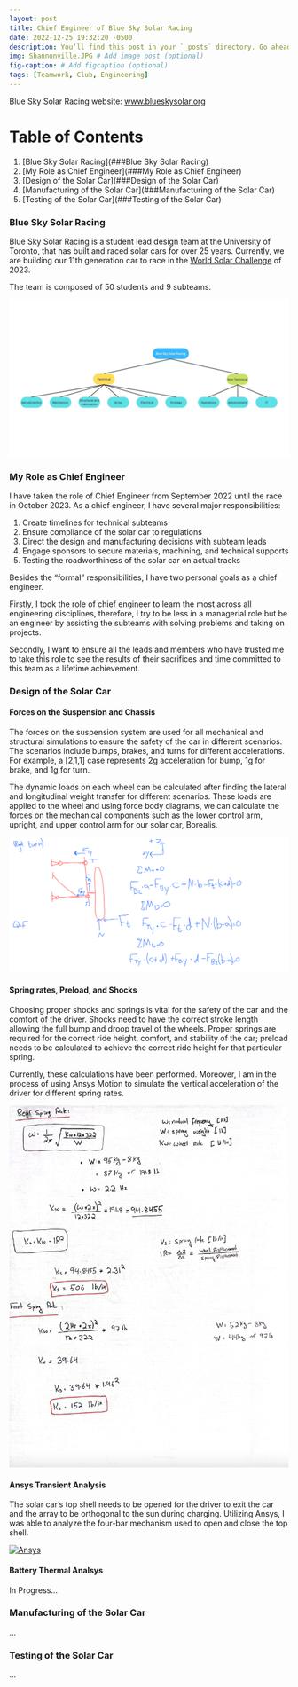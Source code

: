 ```yaml
---
layout: post
title: Chief Engineer of Blue Sky Solar Racing
date: 2022-12-25 19:32:20 -0500
description: You’ll find this post in your `_posts` directory. Go ahead and edit it and re-build the site to see your changes. # Add post description (optional)
img: Shannonville.JPG # Add image post (optional)
fig-caption: # Add figcaption (optional)
tags: [Teamwork, Club, Engineering]
---
```

Blue Sky Solar Racing website: www.blueskysolar.org

# Table of Contents

1. [Blue Sky Solar Racing](###Blue Sky Solar Racing)
2. [My Role as Chief Engineer](###My Role as Chief Engineer)
3. [Design of the Solar Car](###Design of the Solar Car)
4. [Manufacturing of the Solar Car](###Manufacturing of the Solar Car)
5. [Testing of the Solar Car](###Testing of the Solar Car)

### Blue Sky Solar Racing

Blue Sky Solar Racing is a student lead design team at the University of Toronto, that has built and raced solar cars for over 25 years. Currently, we are building our 11th generation car to race in the [World Solar Challenge](https://www.worldsolarchallenge.org/) of 2023. 

The team is composed of 50 students and 9 subteams.

![](/assets/img/Technical.jpg)

### My Role as Chief Engineer

I have taken the role of Chief Engineer from September 2022 until the race in October 2023. As a chief engineer, I have several major responsibilities:

1. Create timelines for technical subteams
2. Ensure compliance of the solar car to regulations
3. Direct the design and manufacturing decisions with subteam leads
4. Engage sponsors to secure materials, machining, and technical supports
5. Testing the roadworthiness of the solar car on actual tracks

Besides the “formal” responsibilities, I have two personal goals as a chief engineer. 

Firstly, I took the role of chief engineer to learn the most across all engineering disciplines, therefore, I try to be less in a managerial role but be an engineer by assisting the subteams with solving problems and taking on projects. 

Secondly, I want to ensure all the leads and members who have trusted me to take this role to see the results of their sacrifices and time committed to this team as a lifetime achievement. 

### Design of the Solar Car

#### Forces on the Suspension and Chassis 

The forces on the suspension system are used for all mechanical and structural simulations to ensure the safety of the car in different scenarios. The scenarios include bumps, brakes, and turns for different accelerations. For example, a [2,1,1] case represents 2g acceleration for bump, 1g for brake, and 1g for turn.

The dynamic loads on each wheel can be calculated after finding the lateral and longitudinal weight transfer for different scenarios. These loads are applied to the wheel and using force body diagrams, we can calculate the forces on the mechanical components such as the lower control arm, upright, and upper control arm for our solar car, Borealis. 

![](/assets/img/FBD.jpg)

#### Spring rates, Preload, and Shocks

Choosing proper shocks and springs is vital for the safety of the car and the comfort of the driver. Shocks need to have the correct stroke length allowing the full bump and droop travel of the wheels. Proper springs are required for the correct ride height, comfort, and stability of the car; preload needs to be calculated to achieve the correct ride height for that particular spring. 

Currently, these calculations have been performed. Moreover, I am in the process of using Ansys Motion to simulate the vertical acceleration of the driver for different spring rates. 

![](/assets/img/Springs.jpg)

#### Ansys Transient Analysis 

The solar car’s top shell needs to be opened for the driver to exit the car and the array to be orthogonal to the sun during charging. Utilizing Ansys, I was able to analyze the four-bar mechanism used to open and close the top shell. 

[![Ansys](ansys.jpg)](https://www.youtube.com/watch?v=_3VnMIyA7GE)

#### Battery Thermal Analsys

In Progress…


### Manufacturing of the Solar Car
...

### Testing of the Solar Car
...